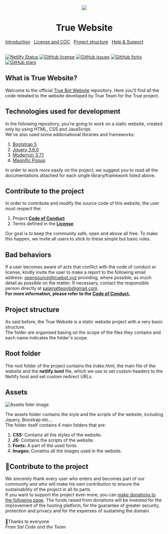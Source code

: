 <p align="center">
    <img src="https://user-images.githubusercontent.com/60041565/140619102-c355f6ae-72aa-4ba5-af14-8324c0662480.png">
    <br>
</p>

<h1 align="center">True Website</h1>
<a href="#introduction">Introduction</a>&nbsp;&nbsp;
<a href="#license-and-coc">License and COC</a>&nbsp;&nbsp;
<a href="#project-structure">Project structure</a>&nbsp;&nbsp;
<a href="#contribute">Help & Support</a>&nbsp;&nbsp;
<br>
<br>

[![Netlify Status](https://api.netlify.com/api/v1/badges/f28b0339-4f5f-4616-ae35-3d92b4847211/deploy-status)](https://app.netlify.com/sites/truebot/deploys)
<a href="https://github.com/True-Team/True-Web-Site/blob/master/LICENSE"><img alt="GitHub license" src="https://img.shields.io/github/license/True-Team/True-Web-Site"></a>
<a href="https://github.com/True-Team/True-Web-Site/issues"><img alt="GitHub issues" src="https://img.shields.io/github/issues/True-Team/True-Web-Site"></a>
<a href="https://github.com/True-Team/True-Web-Site/network"><img alt="GitHub forks" src="https://img.shields.io/github/forks/True-Team/True-Web-Site"></a>
<a href="https://github.com/True-Team/True-Web-Site/stargazers"><img alt="GitHub stars" src="https://img.shields.io/github/stars/True-Team/True-Web-Site"></a>

<section id="introduction">
    <h1>What is True Website?</h1>
    <p>Welcome to the official <a href="https://truebot.xyz">True Bot Website</a> repository. Here you'll find all the
        code releated to the website developed by True Team for the True project.</p>
    <h2>Technologies used for development</h2>
    <p>In the following repository, you're going to work on a static website, created only by using HTML, CSS and
        JavaScript.<br>
        We've also used some addionational libraries and frameworks:
    <ol>
        <li><a href="https://getbootstrap.com">Bootstrap 5</a></li>
        <li><a href="https://jquery.com">Jquery 3.6.0</a></li>
        <li><a href="https://modernizr.com">Modernizr 3.7.1</a></li>
        <li><a href="https://plugins.jquery.com/magnific-popup/">Magnific Popup</a></li>
    </ol>
    In order to work more easily on the project, we suggest you to read all the documentations attached for each single
    library/framework listed above.
    </p>
</section>

<section id="license-and-coc">
    <h1>Contribute to the project</h1>
    <p>In order to contribute and modify the source code of this website, the user must respect the:
    <ol>
        <li>Project <a href="https://github.com/True-Team/True-Web-Site/blob/master/CODE_OF_CONDUCT.md"> <b>Code of
                    Conduct</b></a></li>
        <li>Terms defined in the <a href="https://github.com/True-Team/True-Web-Site/blob/master/LICENSE"><b>License</b></a>
        </li>
    </ol>
    Our goal is to keep the community safe, open and above all free. To make this happen, we invite all users to stick
    to these simple but basic rules.
    </p>
    <h2>Bad behaviors</h2>
    <p>If a user becomes aware of acts that conflict with the code of conduct or license, kindly invite the user to make
        a report to the following email address: <a href="mailto:opensource@truebot.xyz">opensource@truebot.xyz</a> providing, where possible, as much detail as
        possible on the matter. If necessary, contact the responsible person directly at <a href="mailto:salamatteojob@gmail.com">salamatteojob@gmail.com</a>. 
        <br><b>For more information, please refer to the <a href="https://github.com/True-Team/True-Web-Site/blob/master/CODE_OF_CONDUCT.md">Code of Conduct.</a></b></p>

</section>

<section id="project-structure">
    <h1>Project structure</h1>
    <p>As said before, the True Website is a static website project with a very basic structure.<br>
        The folder are organised basing on the scope of the files they contains and each name indicates the folder's
        scope.</p>
    <h2>Root folder</h2>
    <p>The root folder of the project contains the index.html, the main file of the website and the <b>netlify.toml</b> file, which we use to set custom headers to the Netlify host and set custom redirect URLs.</p>
    <h2>Assets</h2>
    <img src="https://user-images.githubusercontent.com/60041565/140620929-9f39b578-15a5-4bfc-988a-7e56a355f344.png"
        alt="Assets foler image">
    <p>The assets folder contains the style and the scripts of the website, including Jquery, Boostrap etc...<br>The
        folder itself contains 4 main folders that are:
    <ol>
        <li><b>CSS:</b> Contains all the styles of the website.</li>
        <li><b>JS:</b> Contains the scripts of the website.</li>
        <li><b>Fonts:</b> A part of the used fonts.</li>
        <li><b>Images:</b> Conatins all the images used in the website.</li>
    </ol>
    </p>
</section>

<section id="contribute">
    <h1>🧡Contribute to the project</h1>
    <p>We sincerely thank every user who enters and becomes part of our community and who will make his own contribution
        to ensure the sustainability of the project in all its parts.<br>
        If you want to support the project even more, you can <a href="https://ko-fi.com/salcode">make donations to the
            following page</a>.
        The funds raised from donations will be invested for the improvement of the hosting platform, for the
        guarantee
        of greater security, protection and privacy and for the expenses of sustaining the domain.<br><br>🧡Thanks to everyone<br><em>From Sal Code and the Team</em></p>
</section>
